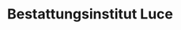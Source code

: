 ---
title: "Bestattungsinstitut Luce"
url: /rosdorf/bestattungsinstitut-luce/
shop: Bestattungen
---